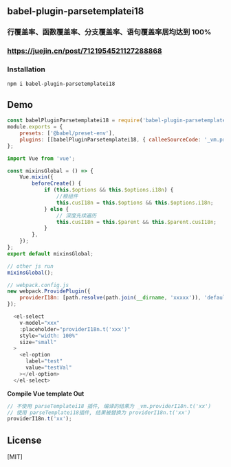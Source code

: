 ## babel-plugin-parsetemplatei18 
### 行覆盖率、函数覆盖率、分支覆盖率、语句覆盖率居均达到 100%
### https://juejin.cn/post/7121954521127288868

### Installation  
`npm i babel-plugin-parsetemplatei18`

## Demo

```javascript
const babelPluginParsetemplatei18 = require('babel-plugin-parsetemplatei18');
module.exports = {
    presets: ['@babel/preset-env'],
    plugins: [[babelPluginParsetemplatei18, { calleeSourceCode: '_vm.providerI18n.t', calleeTargetCode: 'providerI18n' }]],
};
```

```javascript
import Vue from 'vue';

const mixinsGlobal = () => {
    Vue.mixin({
        beforeCreate() {
            if (this.$options && this.$options.i18n) {
                //根组件
                this.cusI18n = this.$options && this.$options.i18n;
            } else {
                // 深度先续遍历
                this.cusI18n = this.$parent && this.$parent.cusI18n;
            }
        },
    });
};
export default mixinsGlobal;

// other js run
mixinsGlobal();
```

```javascript
// webpack.config.js
new webpack.ProvidePlugin({
    providerI18n: [path.resolve(path.join(__dirname, 'xxxxx')), 'default'],
});
```

```javascript
  <el-select
    v-model="xxx"
    :placeholder="providerI18n.t('xxx')"
    style="width: 100%"
    size="small"
  >
    <el-option
      label="test"
      value="testVal"
    ></el-option>
  </el-select>
```

**Compile Vue template Out**

```javascript
// 不使用 parseTemplatei18 插件, 编译的结果为 _vm.providerI18n.t('xx')
// 使用 parseTemplatei18插件, 结果被替换为 providerI18n.t('xx')
providerI18n.t('xx');
```

## License
[MIT]